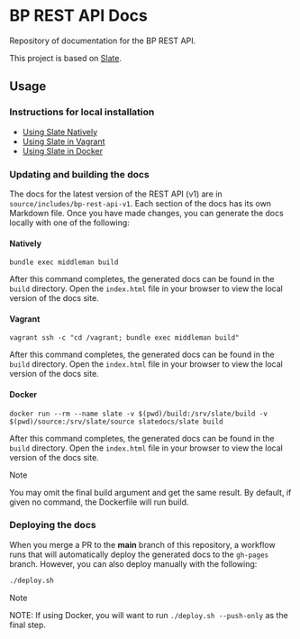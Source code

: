 # BP REST API Docs #

Repository of documentation for the  BP REST API.

This project is based on [Slate](https://github.com/slatedocs/slate).

## Usage ##

### Instructions for local installation

- [Using Slate Natively](https://github.com/slatedocs/slate/wiki/Using-Slate-Natively)
- [Using Slate in Vagrant](https://github.com/slatedocs/slate/wiki/Using-Slate-in-Vagrant)
- [Using Slate in Docker](https://github.com/slatedocs/slate/wiki/Using-Slate-in-Docker)

### Updating and building the docs

The docs for the latest version of the REST API (v1) are in `source/includes/bp-rest-api-v1`. Each section of the docs has its own Markdown file. Once you have made changes, you can generate the docs locally with one of the following:

#### Natively

```
bundle exec middleman build
```
After this command completes, the generated docs can be found in the `build` directory. Open the `index.html` file in your browser to view the local version of the docs site.

#### Vagrant

```
vagrant ssh -c "cd /vagrant; bundle exec middleman build"
```
After this command completes, the generated docs can be found in the `build` directory. Open the `index.html` file in your browser to view the local version of the docs site.

#### Docker

```
docker run --rm --name slate -v $(pwd)/build:/srv/slate/build -v $(pwd)/source:/srv/slate/source slatedocs/slate build
```
After this command completes, the generated docs can be found in the `build` directory. Open the `index.html` file in your browser to view the local version of the docs site.

> [!Note]
> You may omit the final build argument and get the same result. By default, if given no command, the Dockerfile will run build.

### Deploying the docs

When you merge a PR to the **main** branch of this repository, a workflow runs that will automatically deploy the generated docs to the `gh-pages` branch. However, you can also deploy manually with the following:

```bash
./deploy.sh
```

> [!NOTE]
> NOTE: If using Docker, you will want to run ```./deploy.sh --push-only``` as the final step.
